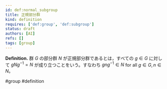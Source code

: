```yaml
---
id: def:normal_subgroup
title: 正規部分群
kind: definition
requires: ['def:group', 'def:subgroup']
status: draft
authors: [AI]
refs: []
tags: [group]
---
```


**Definition.** 群 $G$ の部分群 $N$ が正規部分群であるとは，すべての $g\in G$ に対して $gNg^{-1}=N$ が成り立つことをいう。すなわち $gng^{-1}\in N$ for all $g\in G, n\in N$。

#group #definition
